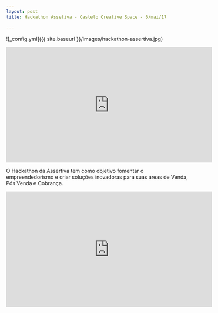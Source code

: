 ```yaml
---
layout: post
title: Hackathon Assetiva - Castelo Creative Space - 6/mai/17

---
```

![_config.yml]({{ site.baseurl }}/images/hackathon-assertiva.jpg)


<iframe src="https://www.facebook.com/plugins/video.php?href=https%3A%2F%2Fwww.facebook.com%2Fassertivainformacoes%2Fvideos%2F1321605527924249%2F&show_text=0&width=560" width="560" height="315" style="border:none;overflow:hidden" scrolling="no" frameborder="0" allowTransparency="true" allowFullScreen="true"></iframe>

O Hackathon da Assertiva tem como objetivo fomentar o empreendedorismo e criar soluções inovadoras para suas áreas de Venda, Pós Venda e Cobrança.

<iframe width="560" height="315" src="https://www.youtube.com/embed/JFZ7OuBzQb8?rel=0" frameborder="0" allowfullscreen></iframe>
